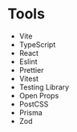# Tools

- Vite
- TypeScript
- React
- Eslint
- Prettier
- Vitest
- Testing Library
- Open Props
- PostCSS
- Prisma
- Zod
